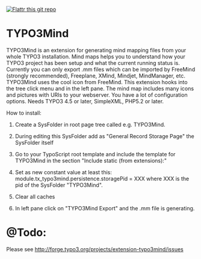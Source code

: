 [![Flattr this git repo](http://api.flattr.com/button/flattr-badge-large.png)](https://flattr.com/submit/auto?user_id=SchumacherFM&url=https://github.com/SchumacherFM/TYPO3Mind&title=TYPO3Mind&language=en_GB&tags=github&category=software)

TYPO3Mind
====

TYPO3Mind is an extension for generating mind mapping files from your whole
TYPO3 installation. Mind maps helps you to understand how your TYPO3 project
has been setup and what the current running status is. Currently you can only
export .mm files which can be imported by FreeMind (strongly recommended),
Freeplane, XMind, Mindjet, MindManager, etc. TYPO3Mind uses the cool icon
from FreeMind. This extension hooks into the tree click menu and in the left
pane. The mind map includes many icons and pictures with URIs to your
webserver. You have a lot of configuration options.
Needs TYPO3 4.5 or later, SimpleXML, PHP5.2 or later.


How to install:

1. Create a SysFolder in root page tree called e.g. TYPO3Mind.

2. During editing this SysFolder add as "General Record Storage Page" the
	SysFolder itself

3. Go to your TypoScript root template and include the template for TYPO3Mind
	in the section "Include static (from extensions):"

4. Set as new constant value at least this:
	module.tx_typo3mind.persistence.storagePid = XXX
	where XXX is the pid of the SysFolder "TYPO3Mind".

5. Clear all caches

6. In left pane click on "TYPO3Mind Export" and the .mm file is generating.

@Todo:
====
Please see http://forge.typo3.org/projects/extension-typo3mind/issues

